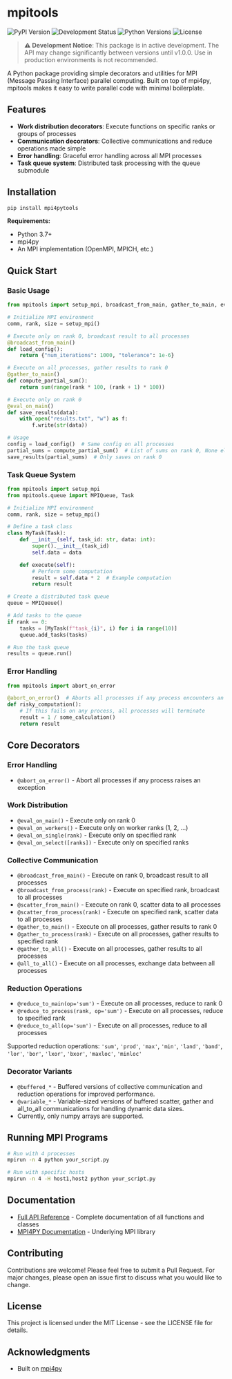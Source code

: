 # mpitools

![PyPI Version](https://img.shields.io/pypi/v/mpi4pytools)
![Development Status](https://img.shields.io/pypi/status/mpi4pytools)
![Python Versions](https://img.shields.io/pypi/pyversions/mpi4pytools)
![License](https://img.shields.io/pypi/l/mpi4pytools)

> **⚠️ Development Notice**: This package is in active development. The API may change significantly between versions until v1.0.0. Use in production environments is not recommended.


A Python package providing simple decorators and utilities for MPI (Message Passing Interface) parallel computing. Built on top of mpi4py, mpitools makes it easy to write parallel code with minimal boilerplate.

## Features

- **Work distribution decorators**: Execute functions on specific ranks or groups of processes
- **Communication decorators**: Collective communications and reduce operations made simple
- **Error handling**: Graceful error handling across all MPI processes
- **Task queue system**: Distributed task processing with the queue submodule

## Installation

```bash
pip install mpi4pytools
```

**Requirements:**
- Python 3.7+
- mpi4py
- An MPI implementation (OpenMPI, MPICH, etc.)

## Quick Start

### Basic Usage

```python
from mpitools import setup_mpi, broadcast_from_main, gather_to_main, eval_on_main

# Initialize MPI environment
comm, rank, size = setup_mpi()

# Execute only on rank 0, broadcast result to all processes
@broadcast_from_main()
def load_config():
    return {"num_iterations": 1000, "tolerance": 1e-6}

# Execute on all processes, gather results to rank 0
@gather_to_main()
def compute_partial_sum():
    return sum(range(rank * 100, (rank + 1) * 100))

# Execute only on rank 0
@eval_on_main()
def save_results(data):
    with open("results.txt", "w") as f:
        f.write(str(data))

# Usage
config = load_config()  # Same config on all processes
partial_sums = compute_partial_sum()  # List of sums on rank 0, None elsewhere
save_results(partial_sums)  # Only saves on rank 0
```

### Task Queue System

```python
from mpitools import setup_mpi
from mpitools.queue import MPIQueue, Task

# Initialize MPI environment
comm, rank, size = setup_mpi()

# Define a task class
class MyTask(Task):
    def __init__(self, task_id: str, data: int):
        super().__init__(task_id)
        self.data = data

    def execute(self):
        # Perform some computation
        result = self.data * 2  # Example computation
        return result

# Create a distributed task queue
queue = MPIQueue()

# Add tasks to the queue
if rank == 0:
    tasks = [MyTask(f"task_{i}", i) for i in range(10)]
    queue.add_tasks(tasks)

# Run the task queue
results = queue.run()

```

### Error Handling

```python
from mpitools import abort_on_error

@abort_on_error()  # Aborts all processes if any process encounters an error
def risky_computation():
    # If this fails on any process, all processes will terminate
    result = 1 / some_calculation()
    return result
```

## Core Decorators

### Error Handling
- `@abort_on_error()` - Abort all processes if any process raises an exception

### Work Distribution
- `@eval_on_main()` - Execute only on rank 0
- `@eval_on_workers()` - Execute only on worker ranks (1, 2, ...)  
- `@eval_on_single(rank)` - Execute only on specified rank
- `@eval_on_select([ranks])` - Execute only on specified ranks

### Collective Communication
- `@broadcast_from_main()` - Execute on rank 0, broadcast result to all processes
- `@broadcast_from_process(rank)` - Execute on specified rank, broadcast to all processes
- `@scatter_from_main()` - Execute on rank 0, scatter data to all processes
- `@scatter_from_process(rank)` - Execute on specified rank, scatter data to all processes
- `@gather_to_main()` - Execute on all processes, gather results to rank 0
- `@gather_to_process(rank)` - Execute on all processes, gather results to specified rank
- `@gather_to_all()` - Execute on all processes, gather results to all processes
- `@all_to_all()` - Execute on all processes, exchange data between all processes

### Reduction Operations
- `@reduce_to_main(op='sum')` - Execute on all processes, reduce to rank 0
- `@reduce_to_process(rank, op='sum')` - Execute on all processes, reduce to specified rank
- `@reduce_to_all(op='sum')` - Execute on all processes, reduce to all processes

Supported reduction operations: `'sum'`, `'prod'`, `'max'`, `'min'`, `'land'`, `'band'`, `'lor'`, `'bor'`, `'lxor'`, `'bxor'`, `'maxloc'`, `'minloc'`

### Decorator Variants
- `@buffered_*` - Buffered versions of collective communication and reduction operations for improved performance. 
- `@variable_*` - Variable-sized versions of buffered scatter, gather and all_to_all communications for handling dynamic data sizes.
- Currently, only numpy arrays are supported.

## Running MPI Programs

```bash
# Run with 4 processes
mpirun -n 4 python your_script.py

# Run with specific hosts
mpirun -n 4 -H host1,host2 python your_script.py
```

## Documentation

- [Full API Reference](API_DOCS.md) - Complete documentation of all functions and classes
- [MPI4PY Documentation](https://mpi4py.readthedocs.io/) - Underlying MPI library

## Contributing

Contributions are welcome! Please feel free to submit a Pull Request. For major changes, please open an issue first to discuss what you would like to change.

## License

This project is licensed under the MIT License - see the LICENSE file for details.

## Acknowledgments

- Built on [mpi4py](https://github.com/mpi4py/mpi4py)
